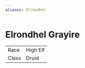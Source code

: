 ```yaml
---
aliases: Elrondhel
---
```


# Elrondhel Grayire

|       |          |
| ----- | -------- |
| Race  | High Elf |
| Class | Druid    |
